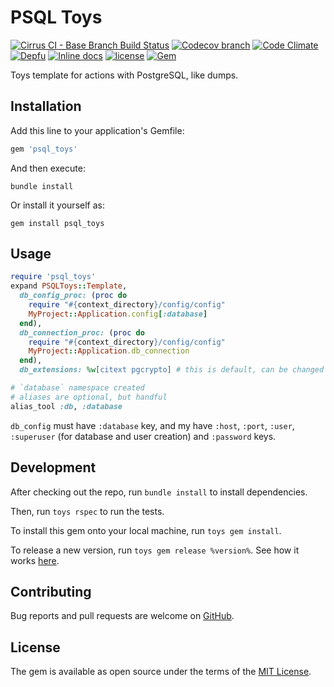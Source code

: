 # PSQL Toys

[![Cirrus CI - Base Branch Build Status](https://img.shields.io/cirrus/github/AlexWayfer/psql_toys?style=flat-square)](https://cirrus-ci.com/github/AlexWayfer/psql_toys)
[![Codecov branch](https://img.shields.io/codecov/c/github/AlexWayfer/psql_toys/master.svg?style=flat-square)](https://codecov.io/gh/AlexWayfer/psql_toys)
[![Code Climate](https://img.shields.io/codeclimate/maintainability/AlexWayfer/psql_toys.svg?style=flat-square)](https://codeclimate.com/github/AlexWayfer/psql_toys)
[![Depfu](https://img.shields.io/depfu/AlexWayfer/psql_toys?style=flat-square)](https://depfu.com/repos/github/AlexWayfer/psql_toys)
[![Inline docs](https://inch-ci.org/github/AlexWayfer/psql_toys.svg?branch=master)](https://inch-ci.org/github/AlexWayfer/psql_toys)
[![license](https://img.shields.io/github/license/AlexWayfer/psql_toys.svg?style=flat-square)](https://github.com/AlexWayfer/psql_toys/blob/master/LICENSE.txt)
[![Gem](https://img.shields.io/gem/v/psql_toys.svg?style=flat-square)](https://rubygems.org/gems/psql_toys)

Toys template for actions with PostgreSQL, like dumps.

## Installation

Add this line to your application's Gemfile:

```ruby
gem 'psql_toys'
```

And then execute:

```shell
bundle install
```

Or install it yourself as:

```shell
gem install psql_toys
```

## Usage

```ruby
require 'psql_toys'
expand PSQLToys::Template,
  db_config_proc: (proc do
    require "#{context_directory}/config/config"
    MyProject::Application.config[:database]
  end),
  db_connection_proc: (proc do
    require "#{context_directory}/config/config"
    MyProject::Application.db_connection
  end),
  db_extensions: %w[citext pgcrypto] # this is default, can be changed

# `database` namespace created
# aliases are optional, but handful
alias_tool :db, :database
```

`db_config` must have `:database` key, and my have `:host`, `:port`, `:user`,
`:superuser` (for database and user creation) and `:password` keys.

## Development

After checking out the repo, run `bundle install` to install dependencies.

Then, run `toys rspec` to run the tests.

To install this gem onto your local machine, run `toys gem install`.

To release a new version, run `toys gem release %version%`.
See how it works [here](https://github.com/AlexWayfer/gem_toys#release).

## Contributing

Bug reports and pull requests are welcome on [GitHub](https://github.com/AlexWayfer/psql_toys).

## License

The gem is available as open source under the terms of the
[MIT License](https://opensource.org/licenses/MIT).
